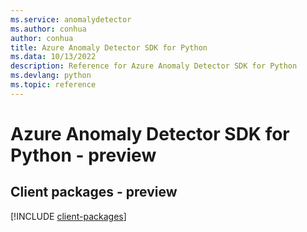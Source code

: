 ```yaml
---
ms.service: anomalydetector
ms.author: conhua
author: conhua
title: Azure Anomaly Detector SDK for Python
ms.data: 10/13/2022
description: Reference for Azure Anomaly Detector SDK for Python
ms.devlang: python
ms.topic: reference
---
```

# Azure Anomaly Detector SDK for Python - preview

## Client packages - preview
[!INCLUDE [client-packages](anomaly-detector-client-index.md)]